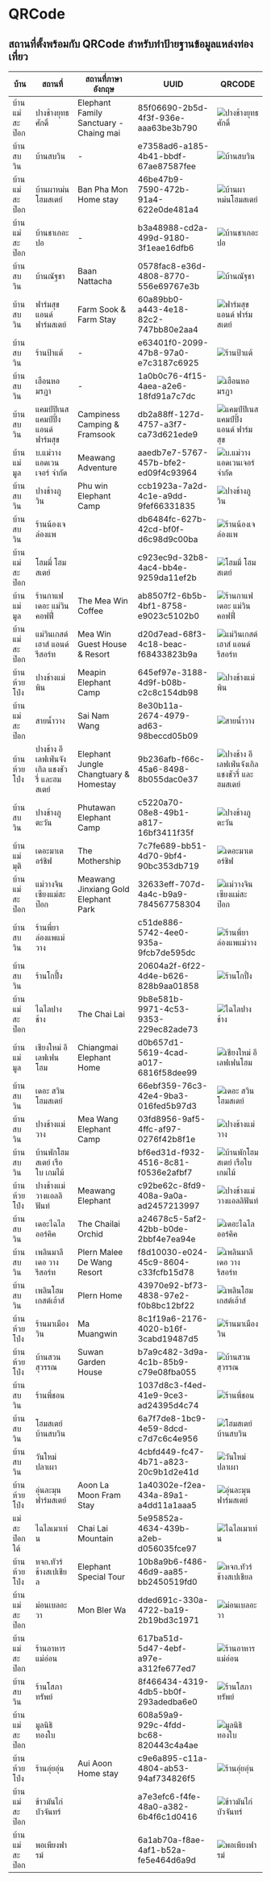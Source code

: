 
# QRCode

## สถานที่ตั้งพร้อมกับ QRCode สำหรับทำป้ายฐานข้อมูลแหล่งท่องเที่ยว

| บ้าน          | สถานที่                                       | สถานที่ภาษาอังกฤษ                      | UUID                                 | QRCODE                               |
| ------------- | --------------------------------------------- | -------------------------------------- | ------------------------------------ | ------------------------------------ |
| บ้านแม่สะป๊อก | ปางช้างยุทธศักดิ์ | Elephant Family Sanctuary - Chaing mai | 85f06690-2b5d-4f3f-936e-aaa63be3b790 | ![ปางช้างยุทธศักดิ์](https://raw.githubusercontent.com/silkyland/map-qrcode/master/qrcode/%E0%B8%9B%E0%B8%B2%E0%B8%87%E0%B8%8A%E0%B9%89%E0%B8%B2%E0%B8%87%E0%B8%A2%E0%B8%B8%E0%B8%97%E0%B8%98%E0%B8%A8%E0%B8%B1%E0%B8%81%E0%B8%94%E0%B8%B4%E0%B9%8C.png) |
| บ้านสบวิน | บ้านสบวิน | - | e7358ad6-a185-4b41-bbdf-67ae87587fee | ![บ้านสบวิน](https://raw.githubusercontent.com/silkyland/map-qrcode/master/qrcode/%E0%B8%9A%E0%B9%89%E0%B8%B2%E0%B8%99%E0%B8%AA%E0%B8%9A%E0%B8%A7%E0%B8%B4%E0%B8%99.png) |
| บ้านแม่สะป๊อก | บ้านผาหม่นโฮมสเตย์ | Ban Pha Mon Home stay | 46be47b9-7590-472b-91a4-622e0de481a4 | ![บ้านผาหม่นโฮมสเตย์](https://raw.githubusercontent.com/silkyland/map-qrcode/master/qrcode/%E0%B8%9A%E0%B9%89%E0%B8%B2%E0%B8%99%E0%B8%9C%E0%B8%B2%E0%B8%AB%E0%B8%A1%E0%B9%88%E0%B8%99%E0%B9%82%E0%B8%AE%E0%B8%A1%E0%B8%AA%E0%B9%80%E0%B8%95%E0%B8%A2%E0%B9%8C.png) |
| บ้านแม่สะป๊อก | บ้านชาเกอะปอ | - | b3a48988-cd2a-499d-9180-3f1eae16dfb6 | ![บ้านชาเกอะปอ](https://raw.githubusercontent.com/silkyland/map-qrcode/master/qrcode/%E0%B8%9A%E0%B9%89%E0%B8%B2%E0%B8%99%E0%B8%8A%E0%B8%B2%E0%B9%80%E0%B8%81%E0%B8%AD%E0%B8%B0%E0%B8%9B%E0%B8%AD.png) |
| บ้านสบวิน |  บ้านณัฐชา | Baan Nattacha | 0578fac8-e36d-4808-8770-556e69767e3b | ![ บ้านณัฐชา](https://raw.githubusercontent.com/silkyland/map-qrcode/master/qrcode/%20%E0%B8%9A%E0%B9%89%E0%B8%B2%E0%B8%99%E0%B8%93%E0%B8%B1%E0%B8%90%E0%B8%8A%E0%B8%B2.png) |
| บ้านสบวิน | ฟาร์มสุข แอนด์ ฟาร์มสเตย์ | Farm Sook & Farm Stay | 60a89bb0-a443-4e18-82c2-747bb80e2aa4 | ![ฟาร์มสุข แอนด์ ฟาร์มสเตย์](https://raw.githubusercontent.com/silkyland/map-qrcode/master/qrcode/%E0%B8%9F%E0%B8%B2%E0%B8%A3%E0%B9%8C%E0%B8%A1%E0%B8%AA%E0%B8%B8%E0%B8%82%20%E0%B9%81%E0%B8%AD%E0%B8%99%E0%B8%94%E0%B9%8C%20%E0%B8%9F%E0%B8%B2%E0%B8%A3%E0%B9%8C%E0%B8%A1%E0%B8%AA%E0%B9%80%E0%B8%95%E0%B8%A2%E0%B9%8C.png) |
| บ้านสบวิน | ร้านป้าแต้ | - | e63401f0-2099-47b8-97a0-e7c3187c6925 | ![ร้านป้าแต้](https://raw.githubusercontent.com/silkyland/map-qrcode/master/qrcode/%E0%B8%A3%E0%B9%89%E0%B8%B2%E0%B8%99%E0%B8%9B%E0%B9%89%E0%B8%B2%E0%B9%81%E0%B8%95%E0%B9%89.png) |
| บ้านสบวิน | เฮือนหอมรฎา | - | 1a0b0c76-4f15-4aea-a2e6-18fd91a7c7dc | ![เฮือนหอมรฎา](https://raw.githubusercontent.com/silkyland/map-qrcode/master/qrcode/%E0%B9%80%E0%B8%AE%E0%B8%B7%E0%B8%AD%E0%B8%99%E0%B8%AB%E0%B8%AD%E0%B8%A1%E0%B8%A3%E0%B8%8E%E0%B8%B2.png) |
| บ้านสบวิน | แคมป์ปิเนส แคมป์ปิ้ง แอนด์ ฟาร์มสุข | Campiness Camping & Framsook | db2a88ff-127d-4757-a3f7-ca73d621ede9 | ![แคมป์ปิเนส แคมป์ปิ้ง แอนด์ ฟาร์มสุข](https://raw.githubusercontent.com/silkyland/map-qrcode/master/qrcode/%E0%B9%81%E0%B8%84%E0%B8%A1%E0%B8%9B%E0%B9%8C%E0%B8%9B%E0%B8%B4%E0%B9%80%E0%B8%99%E0%B8%AA%20%E0%B9%81%E0%B8%84%E0%B8%A1%E0%B8%9B%E0%B9%8C%E0%B8%9B%E0%B8%B4%E0%B9%89%E0%B8%87%20%E0%B9%81%E0%B8%AD%E0%B8%99%E0%B8%94%E0%B9%8C%20%E0%B8%9F%E0%B8%B2%E0%B8%A3%E0%B9%8C%E0%B8%A1%E0%B8%AA%E0%B8%B8%E0%B8%82.png) |
| บ้านแม่มูล | บ.แม่วาง แอดเวนเจอร์ จำกัด | Meawang Adventure | aaedb7e7-5767-457b-bfe2-ed09f4c93964 | ![บ.แม่วาง แอดเวนเจอร์ จำกัด](https://raw.githubusercontent.com/silkyland/map-qrcode/master/qrcode/%E0%B8%9A.%E0%B9%81%E0%B8%A1%E0%B9%88%E0%B8%A7%E0%B8%B2%E0%B8%87%20%E0%B9%81%E0%B8%AD%E0%B8%94%E0%B9%80%E0%B8%A7%E0%B8%99%E0%B9%80%E0%B8%88%E0%B8%AD%E0%B8%A3%E0%B9%8C%20%E0%B8%88%E0%B8%B3%E0%B8%81%E0%B8%B1%E0%B8%94.png) |
| บ้านสบวิน | ปางช้างภูวิน | Phu win Elephant Camp | ccb1923a-7a2d-4c1e-a9dd-9fef66331835 | ![ปางช้างภูวิน](https://raw.githubusercontent.com/silkyland/map-qrcode/master/qrcode/%E0%B8%9B%E0%B8%B2%E0%B8%87%E0%B8%8A%E0%B9%89%E0%B8%B2%E0%B8%87%E0%B8%A0%E0%B8%B9%E0%B8%A7%E0%B8%B4%E0%B8%99.png) |
| บ้านสบวิน | ร้านน้องเจล่องแพ |  | db6484fc-627b-42cd-bf0f-d6c98d9c00ba | ![ร้านน้องเจล่องแพ](https://raw.githubusercontent.com/silkyland/map-qrcode/master/qrcode/%E0%B8%A3%E0%B9%89%E0%B8%B2%E0%B8%99%E0%B8%99%E0%B9%89%E0%B8%AD%E0%B8%87%E0%B9%80%E0%B8%88%E0%B8%A5%E0%B9%88%E0%B8%AD%E0%B8%87%E0%B9%81%E0%B8%9E.png) |
| บ้านแม่สะป๊อก | โฮมมี่ โฮมสเตย์ |  | c923ec9d-32b8-4ac4-bb4e-9259da11ef2b | ![โฮมมี่ โฮมสเตย์](https://raw.githubusercontent.com/silkyland/map-qrcode/master/qrcode/%E0%B9%82%E0%B8%AE%E0%B8%A1%E0%B8%A1%E0%B8%B5%E0%B9%88%20%E0%B9%82%E0%B8%AE%E0%B8%A1%E0%B8%AA%E0%B9%80%E0%B8%95%E0%B8%A2%E0%B9%8C.png) |
| บ้านแม่มูล | ร้านกาแฟ เดอะ แม่วิน คอฟฟี่ | The Mea Win Coffee | ab8507f2-6b5b-4bf1-8758-e9023c5102b0 | ![ร้านกาแฟ เดอะ แม่วิน คอฟฟี่](https://raw.githubusercontent.com/silkyland/map-qrcode/master/qrcode/%E0%B8%A3%E0%B9%89%E0%B8%B2%E0%B8%99%E0%B8%81%E0%B8%B2%E0%B9%81%E0%B8%9F%20%E0%B9%80%E0%B8%94%E0%B8%AD%E0%B8%B0%20%E0%B9%81%E0%B8%A1%E0%B9%88%E0%B8%A7%E0%B8%B4%E0%B8%99%20%E0%B8%84%E0%B8%AD%E0%B8%9F%E0%B8%9F%E0%B8%B5%E0%B9%88.png) |
| บ้านแม่สะป๊อก | แม่วินเกสต์เฮาส์ แอนด์ รีสอร์ท | Mea Win Guest House & Resort | d20d7ead-68f3-4c18-beac-f68433823b9a | ![แม่วินเกสต์เฮาส์ แอนด์ รีสอร์ท](https://raw.githubusercontent.com/silkyland/map-qrcode/master/qrcode/%E0%B9%81%E0%B8%A1%E0%B9%88%E0%B8%A7%E0%B8%B4%E0%B8%99%E0%B9%80%E0%B8%81%E0%B8%AA%E0%B8%95%E0%B9%8C%E0%B9%80%E0%B8%AE%E0%B8%B2%E0%B8%AA%E0%B9%8C%20%E0%B9%81%E0%B8%AD%E0%B8%99%E0%B8%94%E0%B9%8C%20%E0%B8%A3%E0%B8%B5%E0%B8%AA%E0%B8%AD%E0%B8%A3%E0%B9%8C%E0%B8%97.png) |
| บ้านห้วยโป่ง | ปางช้างแม่พิน | Meapin Elephant Camp | 645ef97e-3188-4d9f-b08b-c2c8c154db98 | ![ปางช้างแม่พิน](https://raw.githubusercontent.com/silkyland/map-qrcode/master/qrcode/%E0%B8%9B%E0%B8%B2%E0%B8%87%E0%B8%8A%E0%B9%89%E0%B8%B2%E0%B8%87%E0%B9%81%E0%B8%A1%E0%B9%88%E0%B8%9E%E0%B8%B4%E0%B8%99.png) |
| บ้านแม่สะป๊อก | สายน้ำวาง | Sai Nam Wang | 8e30b11a-2674-4979-ad63-98beccd05b09 | ![สายน้ำวาง](https://raw.githubusercontent.com/silkyland/map-qrcode/master/qrcode/%E0%B8%AA%E0%B8%B2%E0%B8%A2%E0%B8%99%E0%B9%89%E0%B8%B3%E0%B8%A7%E0%B8%B2%E0%B8%87.png) |
| บ้านห้วยโป่ง | ปางช้าง อีเลฟเฟ่นจังเกิล แชงชัวรี่ และฮมสเตย์ | Elephant Jungle Changtuary & Homestay | 9b236afb-f66c-45a6-8498-8b055dac0e37 | ![ปางช้าง อีเลฟเฟ่นจังเกิล แชงชัวรี่ และฮมสเตย์](https://raw.githubusercontent.com/silkyland/map-qrcode/master/qrcode/%E0%B8%9B%E0%B8%B2%E0%B8%87%E0%B8%8A%E0%B9%89%E0%B8%B2%E0%B8%87%20%E0%B8%AD%E0%B8%B5%E0%B9%80%E0%B8%A5%E0%B8%9F%E0%B9%80%E0%B8%9F%E0%B9%88%E0%B8%99%E0%B8%88%E0%B8%B1%E0%B8%87%E0%B9%80%E0%B8%81%E0%B8%B4%E0%B8%A5%20%E0%B9%81%E0%B8%8A%E0%B8%87%E0%B8%8A%E0%B8%B1%E0%B8%A7%E0%B8%A3%E0%B8%B5%E0%B9%88%20%E0%B9%81%E0%B8%A5%E0%B8%B0%E0%B8%AE%E0%B8%A1%E0%B8%AA%E0%B9%80%E0%B8%95%E0%B8%A2%E0%B9%8C.png) |
| บ้านสบวิน | ปางช้างภูตะวัน | Phutawan Elephant Camp | c5220a70-08e8-49b1-a817-16bf3411f35f | ![ปางช้างภูตะวัน](https://raw.githubusercontent.com/silkyland/map-qrcode/master/qrcode/%E0%B8%9B%E0%B8%B2%E0%B8%87%E0%B8%8A%E0%B9%89%E0%B8%B2%E0%B8%87%E0%B8%A0%E0%B8%B9%E0%B8%95%E0%B8%B0%E0%B8%A7%E0%B8%B1%E0%B8%99.png) |
| บ้านแม่มุติ | เดอะมาเตอร์ชิฟ | The Mothership | 7c7fe689-bb51-4d70-9bf4-90bc353db719 | ![เดอะมาเตอร์ชิฟ](https://raw.githubusercontent.com/silkyland/map-qrcode/master/qrcode/%E0%B9%80%E0%B8%94%E0%B8%AD%E0%B8%B0%E0%B8%A1%E0%B8%B2%E0%B9%80%E0%B8%95%E0%B8%AD%E0%B8%A3%E0%B9%8C%E0%B8%8A%E0%B8%B4%E0%B8%9F.png) |
| บ้านแม่สะป๊อก | แม่วางจินเซียงแม่สะป๊อก | Meawang Jinxiang Gold Elephant Park | 32633eff-707d-4a4c-b9a9-784567758304 | ![แม่วางจินเซียงแม่สะป๊อก](https://raw.githubusercontent.com/silkyland/map-qrcode/master/qrcode/%E0%B9%81%E0%B8%A1%E0%B9%88%E0%B8%A7%E0%B8%B2%E0%B8%87%E0%B8%88%E0%B8%B4%E0%B8%99%E0%B9%80%E0%B8%8B%E0%B8%B5%E0%B8%A2%E0%B8%87%E0%B9%81%E0%B8%A1%E0%B9%88%E0%B8%AA%E0%B8%B0%E0%B8%9B%E0%B9%8A%E0%B8%AD%E0%B8%81.png) |
| บ้านสบวิน | ร้านพี่ยาล่องแพแม่วาง |  | c51de886-5742-4ee0-935a-9fcb7de595dc | ![ร้านพี่ยาล่องแพแม่วาง](https://raw.githubusercontent.com/silkyland/map-qrcode/master/qrcode/%E0%B8%A3%E0%B9%89%E0%B8%B2%E0%B8%99%E0%B8%9E%E0%B8%B5%E0%B9%88%E0%B8%A2%E0%B8%B2%E0%B8%A5%E0%B9%88%E0%B8%AD%E0%B8%87%E0%B9%81%E0%B8%9E%E0%B9%81%E0%B8%A1%E0%B9%88%E0%B8%A7%E0%B8%B2%E0%B8%87.png) |
| บ้านสบวิน | ร้านโกปึ้ง |  | 20604a2f-6f22-4d4e-b626-828b9aa01858 | ![ร้านโกปึ้ง](https://raw.githubusercontent.com/silkyland/map-qrcode/master/qrcode/%E0%B8%A3%E0%B9%89%E0%B8%B2%E0%B8%99%E0%B9%82%E0%B8%81%E0%B8%9B%E0%B8%B6%E0%B9%89%E0%B8%87.png) |
| บ้านแม่สะป๊อก | ไฉไลปางช้าง | The Chai Lai | 9b8e581b-9971-4c53-9353-229ec82ade73 | ![ไฉไลปางช้าง](https://raw.githubusercontent.com/silkyland/map-qrcode/master/qrcode/%E0%B9%84%E0%B8%89%E0%B9%84%E0%B8%A5%E0%B8%9B%E0%B8%B2%E0%B8%87%E0%B8%8A%E0%B9%89%E0%B8%B2%E0%B8%87.png) |
| บ้านแม่มูล | เชียงใหม่ อีเลฟเฟนโฮม | Chiangmai Elephant Home | d0b657d1-5619-4cad-a017-6816f58dee99 | ![เชียงใหม่ อีเลฟเฟนโฮม](https://raw.githubusercontent.com/silkyland/map-qrcode/master/qrcode/%E0%B9%80%E0%B8%8A%E0%B8%B5%E0%B8%A2%E0%B8%87%E0%B9%83%E0%B8%AB%E0%B8%A1%E0%B9%88%20%E0%B8%AD%E0%B8%B5%E0%B9%80%E0%B8%A5%E0%B8%9F%E0%B9%80%E0%B8%9F%E0%B8%99%E0%B9%82%E0%B8%AE%E0%B8%A1.png) |
| บ้านสบวิน | เดอะ สวิน โฮมสเตย์ |  | 66ebf359-76c3-42e4-9ba3-016fed5b97d3 | ![เดอะ สวิน โฮมสเตย์](https://raw.githubusercontent.com/silkyland/map-qrcode/master/qrcode/%E0%B9%80%E0%B8%94%E0%B8%AD%E0%B8%B0%20%E0%B8%AA%E0%B8%A7%E0%B8%B4%E0%B8%99%20%E0%B9%82%E0%B8%AE%E0%B8%A1%E0%B8%AA%E0%B9%80%E0%B8%95%E0%B8%A2%E0%B9%8C.png) |
| บ้านสบวิน | ปางช้างแม่วาง | Mea Wang Elephant Camp | 03fd8956-9af5-4ffc-af97-0276f42b8f1e | ![ปางช้างแม่วาง](https://raw.githubusercontent.com/silkyland/map-qrcode/master/qrcode/%E0%B8%9B%E0%B8%B2%E0%B8%87%E0%B8%8A%E0%B9%89%E0%B8%B2%E0%B8%87%E0%B9%81%E0%B8%A1%E0%B9%88%E0%B8%A7%E0%B8%B2%E0%B8%87.png) |
| บ้านสบวิน | บ้านพักโฮมสเตย์ เรือใบ เกมไม้ |  | bf6ed31d-f932-4516-8c81-f0536e2afbf7 | ![บ้านพักโฮมสเตย์ เรือใบ เกมไม้](https://raw.githubusercontent.com/silkyland/map-qrcode/master/qrcode/%E0%B8%9A%E0%B9%89%E0%B8%B2%E0%B8%99%E0%B8%9E%E0%B8%B1%E0%B8%81%E0%B9%82%E0%B8%AE%E0%B8%A1%E0%B8%AA%E0%B9%80%E0%B8%95%E0%B8%A2%E0%B9%8C%20%E0%B9%80%E0%B8%A3%E0%B8%B7%E0%B8%AD%E0%B9%83%E0%B8%9A%20%E0%B9%80%E0%B8%81%E0%B8%A1%E0%B9%84%E0%B8%A1%E0%B9%89.png) |
| บ้านห้วยโป่ง | ปางช้างแม่วางแอลลิฟันท์ | Meawang Elephant | c92be62c-8fd9-408a-9a0a-ad2457213997 | ![ปางช้างแม่วางแอลลิฟันท์](https://raw.githubusercontent.com/silkyland/map-qrcode/master/qrcode/%E0%B8%9B%E0%B8%B2%E0%B8%87%E0%B8%8A%E0%B9%89%E0%B8%B2%E0%B8%87%E0%B9%81%E0%B8%A1%E0%B9%88%E0%B8%A7%E0%B8%B2%E0%B8%87%E0%B9%81%E0%B8%AD%E0%B8%A5%E0%B8%A5%E0%B8%B4%E0%B8%9F%E0%B8%B1%E0%B8%99%E0%B8%97%E0%B9%8C.png) |
| บ้านสบวิน | เดอะไฉไลออร์คิค | The Chailai Orchid | a24678c5-5af2-42bb-b0de-2bbf4e7ea94e | ![เดอะไฉไลออร์คิค](https://raw.githubusercontent.com/silkyland/map-qrcode/master/qrcode/%E0%B9%80%E0%B8%94%E0%B8%AD%E0%B8%B0%E0%B9%84%E0%B8%89%E0%B9%84%E0%B8%A5%E0%B8%AD%E0%B8%AD%E0%B8%A3%E0%B9%8C%E0%B8%84%E0%B8%B4%E0%B8%84.png) |
| บ้านสบวิน | เพลินมาลี เดอ วาง รีสอร์ท | Plern Malee De Wang Resort | f8d10030-e024-45c9-8604-c33fcfb15d78 | ![เพลินมาลี เดอ วาง รีสอร์ท](https://raw.githubusercontent.com/silkyland/map-qrcode/master/qrcode/%E0%B9%80%E0%B8%9E%E0%B8%A5%E0%B8%B4%E0%B8%99%E0%B8%A1%E0%B8%B2%E0%B8%A5%E0%B8%B5%20%E0%B9%80%E0%B8%94%E0%B8%AD%20%E0%B8%A7%E0%B8%B2%E0%B8%87%20%E0%B8%A3%E0%B8%B5%E0%B8%AA%E0%B8%AD%E0%B8%A3%E0%B9%8C%E0%B8%97.png) |
| บ้านสบวิน | เพลินโฮมเกสต์เฮ้าส์ | Plern Home | 43970e92-bf73-4838-97e2-f0b8bc12bf22 | ![เพลินโฮมเกสต์เฮ้าส์](https://raw.githubusercontent.com/silkyland/map-qrcode/master/qrcode/%E0%B9%80%E0%B8%9E%E0%B8%A5%E0%B8%B4%E0%B8%99%E0%B9%82%E0%B8%AE%E0%B8%A1%E0%B9%80%E0%B8%81%E0%B8%AA%E0%B8%95%E0%B9%8C%E0%B9%80%E0%B8%AE%E0%B9%89%E0%B8%B2%E0%B8%AA%E0%B9%8C.png) |
| บ้านห้วยโป่ง | ร้านมาเมืองวิน | Ma Muangwin | 8c1f19a6-2176-4020-b16f-3cabd19487d5 | ![ร้านมาเมืองวิน](https://raw.githubusercontent.com/silkyland/map-qrcode/master/qrcode/%E0%B8%A3%E0%B9%89%E0%B8%B2%E0%B8%99%E0%B8%A1%E0%B8%B2%E0%B9%80%E0%B8%A1%E0%B8%B7%E0%B8%AD%E0%B8%87%E0%B8%A7%E0%B8%B4%E0%B8%99.png) |
| บ้านห้วยโป่ง | บ้านสวนสุวรรณ | Suwan Garden House | b7a9c482-3d9a-4c1b-85b9-c79e08fba055 | ![บ้านสวนสุวรรณ](https://raw.githubusercontent.com/silkyland/map-qrcode/master/qrcode/%E0%B8%9A%E0%B9%89%E0%B8%B2%E0%B8%99%E0%B8%AA%E0%B8%A7%E0%B8%99%E0%B8%AA%E0%B8%B8%E0%B8%A7%E0%B8%A3%E0%B8%A3%E0%B8%93.png) |
| บ้านสบวิน | ร้านพี่ชอน |  | 1037d8c3-f4ed-41e9-9ce3-ad24395d4c74 | ![ร้านพี่ชอน](https://raw.githubusercontent.com/silkyland/map-qrcode/master/qrcode/%E0%B8%A3%E0%B9%89%E0%B8%B2%E0%B8%99%E0%B8%9E%E0%B8%B5%E0%B9%88%E0%B8%8A%E0%B8%AD%E0%B8%99.png) |
| บ้านสบวิน | โฮมสเตย์บ้านสบวิน |  | 6a7f7de8-1bc9-4e59-8dcd-c7d7c6c4e956 | ![โฮมสเตย์บ้านสบวิน](https://raw.githubusercontent.com/silkyland/map-qrcode/master/qrcode/%E0%B9%82%E0%B8%AE%E0%B8%A1%E0%B8%AA%E0%B9%80%E0%B8%95%E0%B8%A2%E0%B9%8C%E0%B8%9A%E0%B9%89%E0%B8%B2%E0%B8%99%E0%B8%AA%E0%B8%9A%E0%B8%A7%E0%B8%B4%E0%B8%99.png) |
| บ้านสบวิน | วันใหม่ ปลาเผา |  | 4cbfd449-fc47-4b71-a823-20c9b1d2e41d | ![วันใหม่ ปลาเผา](https://raw.githubusercontent.com/silkyland/map-qrcode/master/qrcode/%E0%B8%A7%E0%B8%B1%E0%B8%99%E0%B9%83%E0%B8%AB%E0%B8%A1%E0%B9%88%20%E0%B8%9B%E0%B8%A5%E0%B8%B2%E0%B9%80%E0%B8%9C%E0%B8%B2.png) |
| บ้านห้วยโป่ง | อุ่นละมุน ฟาร์มสเตย์ | Aoon La Moon Fram Stay | 1a40302e-f2ea-434a-89a1-a4dd11a1aaa5 | ![อุ่นละมุน ฟาร์มสเตย์](https://raw.githubusercontent.com/silkyland/map-qrcode/master/qrcode/%E0%B8%AD%E0%B8%B8%E0%B9%88%E0%B8%99%E0%B8%A5%E0%B8%B0%E0%B8%A1%E0%B8%B8%E0%B8%99%20%E0%B8%9F%E0%B8%B2%E0%B8%A3%E0%B9%8C%E0%B8%A1%E0%B8%AA%E0%B9%80%E0%B8%95%E0%B8%A2%E0%B9%8C.png) |
| แม่สะป๊อกใต้ | ไฉไลเมาเท่น | Chai Lai Mountain | 5e95852a-4634-439b-a2eb-d056035fce97 | ![ไฉไลเมาเท่น](https://raw.githubusercontent.com/silkyland/map-qrcode/master/qrcode/%E0%B9%84%E0%B8%89%E0%B9%84%E0%B8%A5%E0%B9%80%E0%B8%A1%E0%B8%B2%E0%B9%80%E0%B8%97%E0%B9%88%E0%B8%99.png) |
| บ้านห้วยโป่ง | หจก.ทัวร์ช้างสเปเชียล | Elephant Special Tour | 10b8a9b6-f486-46d9-aa85-bb2450519fd0 | ![หจก.ทัวร์ช้างสเปเชียล](https://raw.githubusercontent.com/silkyland/map-qrcode/master/qrcode/%E0%B8%AB%E0%B8%88%E0%B8%81.%E0%B8%97%E0%B8%B1%E0%B8%A7%E0%B8%A3%E0%B9%8C%E0%B8%8A%E0%B9%89%E0%B8%B2%E0%B8%87%E0%B8%AA%E0%B9%80%E0%B8%9B%E0%B9%80%E0%B8%8A%E0%B8%B5%E0%B8%A2%E0%B8%A5.png) |
| บ้านแม่สะป๊อก | ม่อนเบลอะวา | Mon Bler Wa | dded691c-330a-4722-ba19-2b19bd3c1971 | ![ม่อนเบลอะวา](https://raw.githubusercontent.com/silkyland/map-qrcode/master/qrcode/%E0%B8%A1%E0%B9%88%E0%B8%AD%E0%B8%99%E0%B9%80%E0%B8%9A%E0%B8%A5%E0%B8%AD%E0%B8%B0%E0%B8%A7%E0%B8%B2.png) |
| บ้านแม่สะป๊อก | ร้านอาหารแม่อ่อน |  | 617ba51d-5d47-4ebf-a97e-a312fe677ed7 | ![ร้านอาหารแม่อ่อน](https://raw.githubusercontent.com/silkyland/map-qrcode/master/qrcode/%E0%B8%A3%E0%B9%89%E0%B8%B2%E0%B8%99%E0%B8%AD%E0%B8%B2%E0%B8%AB%E0%B8%B2%E0%B8%A3%E0%B9%81%E0%B8%A1%E0%B9%88%E0%B8%AD%E0%B9%88%E0%B8%AD%E0%B8%99.png) |
| บ้านสบวิน | ร้านโสภาทรัพย์ |  | 8f466434-4319-4db5-bb0f-293adedba6e0 | ![ร้านโสภาทรัพย์](https://raw.githubusercontent.com/silkyland/map-qrcode/master/qrcode/%E0%B8%A3%E0%B9%89%E0%B8%B2%E0%B8%99%E0%B9%82%E0%B8%AA%E0%B8%A0%E0%B8%B2%E0%B8%97%E0%B8%A3%E0%B8%B1%E0%B8%9E%E0%B8%A2%E0%B9%8C.png) |
| บ้านแม่สะป๊อก | มูลนิธิทองใบ |  | 608a59a9-929c-4fdd-bc68-820443c4a4ae | ![มูลนิธิทองใบ](https://raw.githubusercontent.com/silkyland/map-qrcode/master/qrcode/%E0%B8%A1%E0%B8%B9%E0%B8%A5%E0%B8%99%E0%B8%B4%E0%B8%98%E0%B8%B4%E0%B8%97%E0%B8%AD%E0%B8%87%E0%B9%83%E0%B8%9A.png) |
| บ้านห้วยโป่ง | ร้านอุ๋ยอุ่น | Aui Aoon Home stay | c9e6a895-c11a-4804-ab53-94af734826f5 | ![ร้านอุ๋ยอุ่น](https://raw.githubusercontent.com/silkyland/map-qrcode/master/qrcode/%E0%B8%A3%E0%B9%89%E0%B8%B2%E0%B8%99%E0%B8%AD%E0%B8%B8%E0%B9%8B%E0%B8%A2%E0%B8%AD%E0%B8%B8%E0%B9%88%E0%B8%99.png) |
| บ้านแม่สะป๊อก | ข้าวมันไก่บัวจันทร์ |  | a7e3efc6-f4fe-48a0-a382-6b4f6c1d0416 | ![ข้าวมันไก่บัวจันทร์](https://raw.githubusercontent.com/silkyland/map-qrcode/master/qrcode/%E0%B8%82%E0%B9%89%E0%B8%B2%E0%B8%A7%E0%B8%A1%E0%B8%B1%E0%B8%99%E0%B9%84%E0%B8%81%E0%B9%88%E0%B8%9A%E0%B8%B1%E0%B8%A7%E0%B8%88%E0%B8%B1%E0%B8%99%E0%B8%97%E0%B8%A3%E0%B9%8C.png) |
| บ้านแม่สะป๊อก | พอเพียงฟารม์ |  | 6a1ab70a-f8ae-4af1-b52a-fe5e464d6a9d | ![พอเพียงฟารม์](https://raw.githubusercontent.com/silkyland/map-qrcode/master/qrcode/%E0%B8%9E%E0%B8%AD%E0%B9%80%E0%B8%9E%E0%B8%B5%E0%B8%A2%E0%B8%87%E0%B8%9F%E0%B8%B2%E0%B8%A3%E0%B8%A1%E0%B9%8C.png) |

